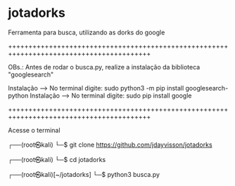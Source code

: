 # jotadorks
Ferramenta para busca, utilizando as dorks do google

+++++++++++++++++++++++++++++++++++++++++++++++++++++++++++++++++++++++++++++++++++++++++

OBs.: Antes de rodar o busca.py, realize a instalação da biblioteca "googlesearch"

  Instalação --> No terminal digite: sudo python3 -m pip install googlesearch-python
  Instalação --> No terminal digite: sudo pip install google
  
+++++++++++++++++++++++++++++++++++++++++++++++++++++++++++++++++++++++++++++++++++++++++

Acesse o terminal 

┌──(root㉿kali)
└─$ git clone https://github.com/jdayvisson/jotadorks

┌──(root㉿kali)
└─$ cd jotadorks

┌──(root㉿kali)[~/jotadorks]
└─$ python3 busca.py
